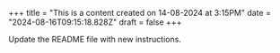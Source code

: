 +++
title = "This is a content created on 14-08-2024 at 3:15PM"
date = "2024-08-16T09:15:18.828Z"
draft = false
+++

  Update the README file with new instructions.
        